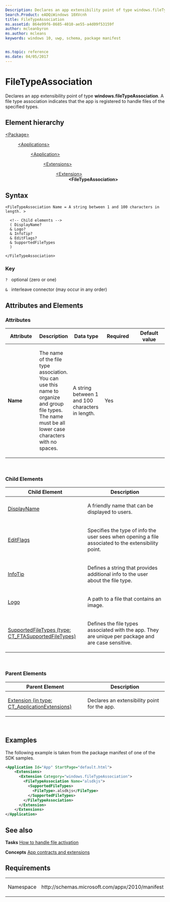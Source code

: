 ```yaml
---
Description: Declares an app extensibility point of type windows.fileTypeAssociation.
Search.Product: eADQiWindows 10XVcnh
title: FileTypeAssociation
ms.assetid: 864e99f6-8685-4010-ae55-a4d09f53159f
author: mcleanbyron
ms.author: mcleans
keywords: windows 10, uwp, schema, package manifest


ms.topic: reference
ms.date: 04/05/2017
---
```


# FileTypeAssociation


Declares an app extensibility point of type **windows.fileTypeAssociation**. A file type association indicates that the app is registered to handle files of the specified types.

## Element hierarchy

<dl>
<dt><a href="element-package.md">&lt;Package&gt;</a></dt>
<dd>
<dl>
<dt><a href="element-applications.md">&lt;Applications&gt;</a></dt>
<dd>
<dl>
<dt><a href="element-application.md">&lt;Application&gt;</a></dt>
<dd>
<dl>
<dt><a href="element-1-extensions.md">&lt;Extensions&gt;</a></dt>
<dd>
<dl>
<dt><a href="element-1-extension.md">&lt;Extension&gt;</a></dt>
<dd><b>&lt;FileTypeAssociation&gt;</b></dd>
</dl>
</dd>
</dl>
</dd>
</dl>
</dd>
</dl>
</dd>
</dl>

## Syntax

``` syntax
<FileTypeAssociation Name = A string between 1 and 100 characters in length. >

  <!-- Child elements -->
  ( DisplayName?
  & Logo?
  & InfoTip?
  & EditFlags?
  & SupportedFileTypes
  )

</FileTypeAssociation>
```

### Key

`?`   optional (zero or one)

`&`   interleave connector (may occur in any order)

## Attributes and Elements


### Attributes

<table>
<colgroup>
<col width="20%" />
<col width="20%" />
<col width="20%" />
<col width="20%" />
<col width="20%" />
</colgroup>
<thead>
<tr class="header">
<th>Attribute</th>
<th>Description</th>
<th>Data type</th>
<th>Required</th>
<th>Default value</th>
</tr>
</thead>
<tbody>
<tr class="odd">
<td><strong>Name</strong></td>
<td><p>The name of the file type association. You can use this name to organize and group file types. The name must be all lower case characters with no spaces.</p></td>
<td>A string between 1 and 100 characters in length.</td>
<td>Yes</td>
<td></td>
</tr>
</tbody>
</table>

 

### Child Elements

<table>
<colgroup>
<col width="50%" />
<col width="50%" />
</colgroup>
<thead>
<tr class="header">
<th>Child Element</th>
<th>Description</th>
</tr>
</thead>
<tbody>
<tr class="odd">
<td><a href="element-1-displayname.md">DisplayName</a> </td>
<td><p>A friendly name that can be displayed to users.</p></td>
</tr>
<tr class="even">
<td><a href="element-editflags.md">EditFlags</a> </td>
<td><p>Specifies the type of info the user sees when opening a file associated to the extensibility point.</p></td>
</tr>
<tr class="odd">
<td><a href="element-infotip.md">InfoTip</a> </td>
<td><p>Defines a string that provides additional info to the user about the file type.</p></td>
</tr>
<tr class="even">
<td><a href="element-1-logo.md">Logo</a> </td>
<td><p>A path to a file that contains an image.</p></td>
</tr>
<tr class="odd">
<td><a href="element-supportedfiletypes.md">SupportedFileTypes (type: CT_FTASupportedFileTypes)</a> </td>
<td><p>Defines the file types associated with the app. They are unique per package and are case sensitive.</p></td>
</tr>
</tbody>
</table>

 

### Parent Elements

<table>
<colgroup>
<col width="50%" />
<col width="50%" />
</colgroup>
<thead>
<tr class="header">
<th>Parent Element</th>
<th>Description</th>
</tr>
</thead>
<tbody>
<tr class="odd">
<td><a href="element-1-extension.md">Extension (in type: CT_ApplicationExtensions)</a> </td>
<td><p>Declares an extensibility point for the app.</p></td>
</tr>
</tbody>
</table>

 

## Examples

The following example is taken from the package manifest of one of the SDK samples.

```XML
<Application Id="App" StartPage="default.html">
    <Extensions>
      <Extension Category="windows.fileTypeAssociation">
        <FileTypeAssociation Name="alsdkjs">
          <SupportedFileTypes>
            <FileType>.alsdkjs</FileType>
          </SupportedFileTypes>
        </FileTypeAssociation>
      </Extension>
    </Extensions>
</Application>
```

## See also


**Tasks**
[How to handle file activation](https://msdn.microsoft.com/library/windows/apps/hh452684)

**Concepts**
[App contracts and extensions](https://msdn.microsoft.com/library/windows/apps/hh464906)

## Requirements

<table>
<colgroup>
<col width="50%" />
<col width="50%" />
</colgroup>
<tbody>
<tr class="odd">
<td><p>Namespace</p></td>
<td><p>http://schemas.microsoft.com/appx/2010/manifest</p></td>
</tr>
</tbody>
</table>

 

 



